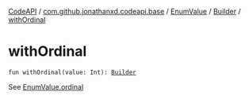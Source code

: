 [CodeAPI](../../../index.md) / [com.github.jonathanxd.codeapi.base](../../index.md) / [EnumValue](../index.md) / [Builder](index.md) / [withOrdinal](.)

# withOrdinal

`fun withOrdinal(value: Int): `[`Builder`](index.md)

See [EnumValue.ordinal](../ordinal.md)

